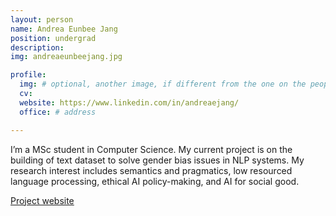 ```yaml
---
layout: person
name: Andrea Eunbee Jang
position: undergrad
description:
img: andreaeunbeejang.jpg

profile:
  img: # optional, another image, if different from the one on the people page
  cv:
  website: https://www.linkedin.com/in/andreaejang/
  office: # address

---
```


I’m a MSc student in Computer Science. My current project is on the building of text dataset to solve gender bias issues in NLP systems. My research interest includes semantics and pragmatics, low resourced language processing, ethical AI policy-making, and AI for social good.

<a href="http://www.biaslyai.com" target="_blank">Project website</a>
